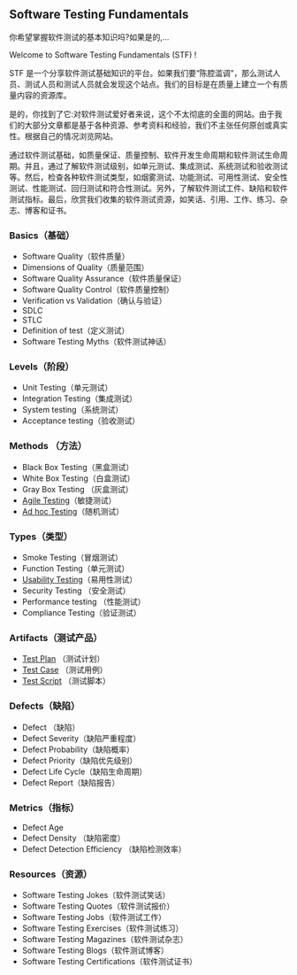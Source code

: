 ## Software Testing Fundamentals

你希望掌握软件测试的基本知识吗?如果是的,…

Welcome to Software Testing Fundamentals (STF) !

STF 是一个分享软件测试基础知识的平台。如果我们要“陈腔滥调”，那么测试人员、测试人员和测试人员就会发现这个站点。我们的目标是在质量上建立一个有质量内容的资源库。

是的，你找到了它:对软件测试爱好者来说，这个不太彻底的全面的网站。由于我们的大部分文章都是基于各种资源、参考资料和经验，我们不主张任何原创或真实性。根据自己的情况浏览网站。


通过软件测试基础，如质量保证、质量控制、软件开发生命周期和软件测试生命周期。并且，通过了解软件测试级别，如单元测试、集成测试、系统测试和验收测试等。然后，检查各种软件测试类型，如烟雾测试、功能测试、可用性测试、安全性测试、性能测试、回归测试和符合性测试。另外，了解软件测试工件、缺陷和软件测试指标。最后，欣赏我们收集的软件测试资源，如笑话、引用、工作、练习、杂志、博客和证书。

### Basics（基础）
* Software Quality（软件质量）
* Dimensions of Quality（质量范围）
* Software Quality Assurance（软件质量保证）
* Software Quality Control（软件质量控制）
* Verification vs Validation（确认与验证）
* SDLC
* STLC
* Definition of test（定义测试）
* Software Testing Myths（软件测试神话）

### Levels（阶段）

* Unit Testing（单元测试）
* Integration Testing（集成测试）
* System testing（系统测试）
* Acceptance testing（验收测试）

### Methods （方法）

* Black Box Testing（黑盒测试）
* White Box Testing（白盒测试）
* Gray Box Testing （灰盒测试）
* [Agile Testing](敏捷测试.md)（敏捷测试）
* [Ad hoc Testing](随机测试.md)（随机测试）

### Types（类型）

* Smoke Testing（冒烟测试）
* Function Testing（单元测试）
* [Usability Testing](易用性测试.md)（易用性测试）
* Security Testing （安全测试）
* Performance testing （性能测试）
* Compliance Testing（验证测试）

### Artifacts（测试产品）

* [Test Plan](测试计划.md) （测试计划） 
* [Test Case](测试用例.md) （测试用例）
* [Test Script](测试脚本.md) （测试脚本）

### Defects（缺陷）

* Defect （缺陷）
* Defect Severity（缺陷严重程度）
* Defect Probability（缺陷概率）
* Defect Priority（缺陷优先级别）
* Defect Life Cycle（缺陷生命周期）
* Defect Report（缺陷报告）

### Metrics（指标）

* Defect Age 
* Defect Density （缺陷密度）
* Defect Detection Efficiency （缺陷检测效率）

### Resources（资源）

* Software Testing Jokes（软件测试笑话）
* Software Testing Quotes（软件测试报价）
* Software Testing Jobs（软件测试工作）
* Software Testing Exercises（软件测试练习）
* Software Testing Magazines（软件测试杂志）
* Software Testing Blogs（软件测试博客）
* Software Testing Certifications（软件测试证书）
